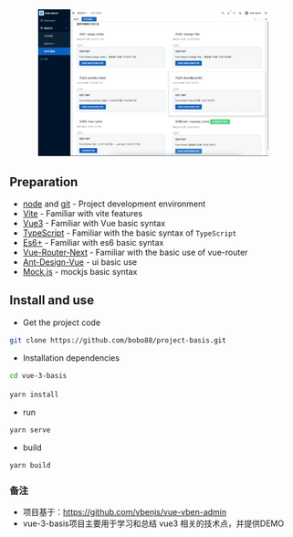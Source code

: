 <!-- > ![vue-3-basis](./public/resource/img/preview.png) -->
<div align="center">
    <img src=./public/resource/img/preview.png width=80% />
</div>  

## Preparation

- [node](http://nodejs.org/) and [git](https://git-scm.com/) - Project development environment
- [Vite](https://vitejs.dev/) - Familiar with vite features
- [Vue3](https://v3.vuejs.org/) - Familiar with Vue basic syntax
- [TypeScript](https://www.typescriptlang.org/) - Familiar with the basic syntax of `TypeScript`
- [Es6+](http://es6.ruanyifeng.com/) - Familiar with es6 basic syntax
- [Vue-Router-Next](https://next.router.vuejs.org/) - Familiar with the basic use of vue-router
- [Ant-Design-Vue](https://2x.antdv.com/docs/vue/introduce-cn/) - ui basic use
- [Mock.js](https://github.com/nuysoft/Mock) - mockjs basic syntax

## Install and use

- Get the project code

```bash
git clone https://github.com/bobo88/project-basis.git
```

- Installation dependencies

```bash
cd vue-3-basis

yarn install

```

- run

```bash
yarn serve
```

- build

```bash
yarn build
```

### 备注
+ 项目基于：https://github.com/vbenjs/vue-vben-admin
+ vue-3-basis项目主要用于学习和总结 vue3 相关的技术点，并提供DEMO

